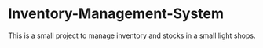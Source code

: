 # Inventory-Management-System
This is a small project to manage inventory and stocks in a small light shops.
